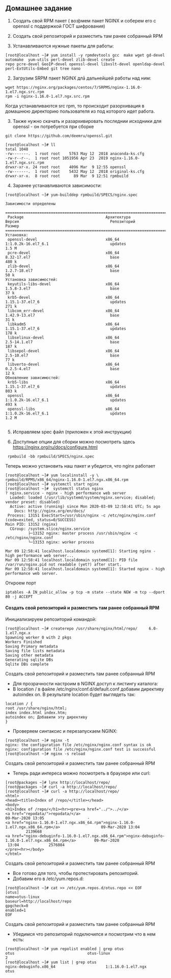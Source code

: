 
## Домашнее задание
1) Создать свой RPM пакет ( возþмем пакет NGINX и соберем его с openssl c поддержкой ГОСТ шифрования)
2) Создать свой репозиторий и разместить там ранее собранный RPM


1) Устанавливаются нужные пакеты для работы:
```
[root@localhost ~]# yum install -y rpmdevtools gcc  make wget gd-devel automake  yum-utils perl-devel zlib-devel create
repo pcre-devel GeoIP-devel openssl-devel libxslt-devel openldap-devel perl-ExtUtils-Embed git tree nano

```
2) Загрузим SRPM пакет NGINX длā дальнейшей работы над ним:
```
wget https://nginx.org/packages/centos/7/SRPMS/nginx-1.16.0-1.el7.ngx.src.rpm
rpm -i nginx-1.16.0-1.el7.ngx.src.rpm
```
Когда устанавливаются src rpm, то происходит разорхивация в домашнюю директорию пользователя из под которого идет работа.

3) Также нужно скачать и разархивировать последнии исходники для openssl - он
потребуется при сборке
```
git clone https://github.com/deemru/openssl.git
```
```
[root@localhost ~]# ll
total 1048
-rw-------.  1 root root    5763 May 12  2018 anaconda-ks.cfg
-rw-r--r--.  1 root root 1051956 Apr 23  2019 nginx-1.16.0-1.el7.ngx.src.rpm
drwxr-xr-x. 24 root root    4096 Mar  9 12:55 openssl
-rw-------.  1 root root    5432 May 12  2018 original-ks.cfg
drwxr-xr-x.  8 root root      89 Mar  9 12:51 rpmbuild
```
4) Заранее устанавливаются зависимости:

```
[root@localhost ~]# yum-builddep rpmbuild/SPECS/nginx.spec

```
```
Зависимости определены

=============================================================================================================================================================
 Package                                    Архитектура                   Версия                                        Репозиторий                    Размер
=============================================================================================================================================================
Установка:
 openssl-devel                              x86_64                        1:1.0.2k-16.el7_6.1                           updates                        1.5 M
 pcre-devel                                 x86_64                        8.32-17.el7                                   base                           480 k
 zlib-devel                                 x86_64                        1.2.7-18.el7                                  base                            50 k
Установка зависимостей:
 keyutils-libs-devel                        x86_64                        1.5.8-3.el7                                   base                            37 k
 krb5-devel                                 x86_64                        1.15.1-37.el7_6                               updates                        271 k
 libcom_err-devel                           x86_64                        1.42.9-13.el7                                 base                            31 k
 libkadm5                                   x86_64                        1.15.1-37.el7_6                               updates                        178 k
 libselinux-devel                           x86_64                        2.5-14.1.el7                                  base                           187 k
 libsepol-devel                             x86_64                        2.5-10.el7                                    base                            77 k
 libverto-devel                             x86_64                        0.2.5-4.el7                                   base                            12 k
Обновление зависимостей:
 krb5-libs                                  x86_64                        1.15.1-37.el7_6                               updates                        803 k
 openssl                                    x86_64                        1:1.0.2k-16.el7_6.1                           updates                        493 k
 openssl-libs                               x86_64                        1:1.0.2k-16.el7_6.1                           updates                        1.2 M


```

5) Исправляем spec файл (приложен к этой инструкции)

6) Доступные опции для сборки можно посмотреть здесь https://nginx.org/ru/docs/configure.html
```
 rpmbuild -bb rpmbuild/SPECS/nginx.spec
 ```
 Теперь можно установить наш пакет и убедится, что nginx работает
 ```
[root@localhost ~]# yum localinstall -y \
rpmbuild/RPMS/x86_64/nginx-1.16.0-1.el7.ngx.x86_64.rpm
[root@localhost ~]# systemctl start nginx
[root@localhost ~]#  systemctl status nginx
? nginx.service - nginx - high performance web server
   Loaded: loaded (/usr/lib/systemd/system/nginx.service; disabled; vendor preset: disabled)
   Active: active (running) since Mon 2020-03-09 12:58:41 UTC; 5s ago
     Docs: http://nginx.org/en/docs/
  Process: 13151 ExecStart=/usr/sbin/nginx -c /etc/nginx/nginx.conf (code=exited, status=0/SUCCESS)
 Main PID: 13152 (nginx)
   CGroup: /system.slice/nginx.service
           ├─13152 nginx: master process /usr/sbin/nginx -c /etc/nginx/nginx.conf
           └─13153 nginx: worker process

Mar 09 12:58:41 localhost.localdomain systemd[1]: Starting nginx - high performance web server...
Mar 09 12:58:41 localhost.localdomain systemd[1]: PID file /var/run/nginx.pid not readable (yet?) after start.
Mar 09 12:58:41 localhost.localdomain systemd[1]: Started nginx - high performance web server.
 ```
 Откроем порт 
 ```
 iptables -A IN_public_allow -p tcp -m state --state NEW -m tcp --dport 80 -j ACCEPT
 ```

 #### Создать свой репозиторий и разместить там ранее собранный RPM
 
 Инициализируем репозиторий командой:
 ```
[root@localhost ~]# createrepo /usr/share/nginx/html/repo/     6.0-1.el7.ngx.x
Spawning worker 0 with 2 pkgs
Workers Finished
Saving Primary metadata
Saving file lists metadata
Saving other metadata
Generating sqlite DBs
Sqlite DBs complete
```
Создать свой репозиторий и разместить там ранее собранный RPM
* Для прозрачности настроим в NGINX доступ к листингу каталога:
* В location / в файле /etc/nginx/conf.d/default.conf добавим директиву autoindex on. В
результате location будет выглядеть так:
```
location / {
root /usr/share/nginx/html;
index index.html index.htm;
autoindex on; Добавили эту директиву
}
```
* Проверяем синтаксис и перезапускаем NGINX:
```
[root@localhost ~]# nginx -t
nginx: the configuration file /etc/nginx/nginx.conf syntax is ok
nginx: configuration file /etc/nginx/nginx.conf test is successful
[root@localhost ~]# nginx -s reload
```
Создать свой репозиторий и разместить там ранее собранный RPM
* Теперь ради интереса можно посмотреть в браузере или curl:
```
[root@packages ~]# lynx http://localhost/repo/
[root@packages ~]# curl -a http://localhost/repo/
[root@localhost ~]# curl -a http://localhost/repo/
<html>
<head><title>Index of /repo/</title></head>
<body>
<h1>Index of /repo/</h1><hr><pre><a href="../">../</a>
<a href="repodata/">repodata/</a>                                          09-Mar-2020 13:05                   -
<a href="nginx-1.16.0-1.el7.ngx.x86_64.rpm">nginx-1.16.0-1.el7.ngx.x86_64.rpm</a>                  09-Mar-2020 13:04
         2139668
<a href="nginx-debuginfo-1.16.0-1.el7.ngx.x86_64.rpm">nginx-debuginfo-1.16.0-1.el7.ngx.x86_64.rpm</a>        09-Mar-2020
 13:04             2576084
</pre><hr></body>
</html>
```
Создать свой репозиторий и разместить там ранее собранный RPM
* Все готово для того, чтобы протестировать репозиторий.
* Добавим его в /etc/yum.repos.d:
```
[root@localhost ~]# cat >> /etc/yum.repos.d/otus.repo << EOF
[otus]
name=otus-linux
baseurl=http://localhost/repo
gpgcheck=0
enabled=1
EOF
```
Создать свой репозиторий и разместить там ранее собранный RPM
* Убедимся что репозиторий подключился и посмотрим что в нем есть:
```
[root@localhost ~]# yum repolist enabled | grep otus
otus                                otus-linux                                 2
[root@localhost ~]# yum list | grep otus
nginx-debuginfo.x86_64                      1:1.16.0-1.el7.ngx         otus
```

